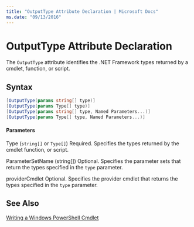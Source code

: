 ```yaml
---
title: "OutputType Attribute Declaration | Microsoft Docs"
ms.date: "09/13/2016"
---
```

# OutputType Attribute Declaration

The `OutputType` attribute identifies the .NET Framework types returned by a cmdlet, function, or script.

## Syntax

```csharp
[OutputType(params string[] type)]
[OutputType(params Type[] type)]
[OutputType(params string[] type, Named Parameters...)]
[OutputType(params Type[] type, Named Parameters...)]
```

#### Parameters

Type (`string[]` or `Type[]`)
Required. Specifies the types returned by the cmdlet function, or script.

ParameterSetName (string[])
Optional. Specifies the parameter sets that return the types specified in the `type` parameter.

providerCmdlet
Optional. Specifies the provider cmdlet that returns the types specified in the `type` parameter.

## See Also

[Writing a Windows PowerShell Cmdlet](./writing-a-windows-powershell-cmdlet.md)
